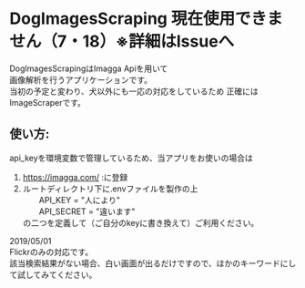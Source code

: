 # DogImagesScraping 現在使用できません（7・18）※詳細はIssueへ
DogImagesScrapingはImagga Apiを用いて  
画像解析を行うアプリケーションです。  
当初の予定と変わり、犬以外にも一応の対応をしているため
正確にはImageScraperです。  
  
## 使い方:  
api_keyを環境変数で管理しているため、当アプリをお使いの場合は  
1. https://imagga.com/ :に登録</br>
2. ルートディレクトリ下に.envファイルを製作の上</br>
　　API_KEY = "人により"</br>
　　API_SECRET = "違います"</br>
の二つを定義して（ご自分のkeyに書き換えて）ご利用ください。  
  
  
2019/05/01  
Flickrのみの対応です。  
該当検索結果がない場合、白い画面が出るだけですので、ほかのキーワードにして試してみてください。
